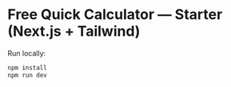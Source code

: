 # Free Quick Calculator — Starter (Next.js + Tailwind)

Run locally:

```bash
npm install
npm run dev
```
